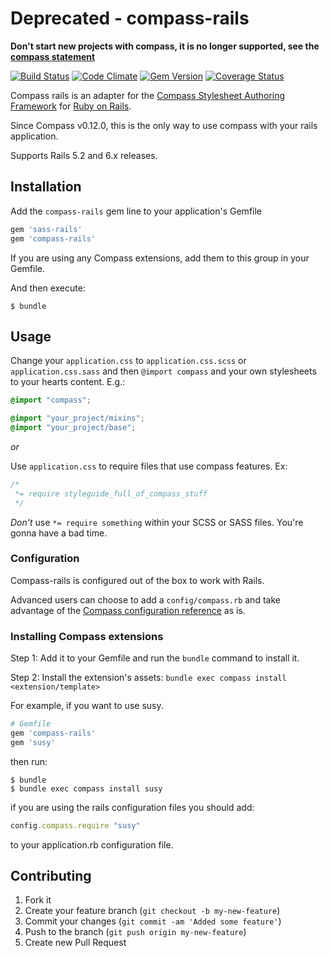 # Deprecated - compass-rails

**Don't start new projects with compass, it is no longer supported, see the [compass statement](https://github.com/Compass/compass/pull/2094)**

[![Build Status](https://travis-ci.org/Compass/compass-rails.svg?branch=master)](https://travis-ci.org/Compass/compass-rails)
[![Code Climate](https://codeclimate.com/github/Compass/compass-rails.svg)](https://codeclimate.com/github/Compass/compass-rails)
[![Gem Version](https://badge.fury.io/rb/compass-rails.svg)](http://badge.fury.io/rb/compass-rails)
[![Coverage Status](https://coveralls.io/repos/Compass/compass-rails/badge.svg)](https://coveralls.io/r/Compass/compass-rails)

Compass rails is an adapter for the [Compass Stylesheet Authoring
Framework](http://compass-style.org) for [Ruby on Rails](http://rubyonrails.org/).

Since Compass v0.12.0, this is the only way to use compass with your rails application.

Supports Rails 5.2 and 6.x releases.

## Installation

Add the `compass-rails` gem line to your application's Gemfile

```ruby
gem 'sass-rails'
gem 'compass-rails'
```

If you are using any Compass extensions, add them to this group in your
Gemfile.

And then execute:

    $ bundle

## Usage

Change your `application.css` to `application.css.scss` or `application.css.sass` and then `@import compass` and your own stylesheets to your hearts content. E.g.:

```scss
@import "compass";

@import "your_project/mixins";
@import "your_project/base";
```

*or*

Use `application.css` to require files that use compass features. Ex:
```css
/*
 *= require styleguide_full_of_compass_stuff
 */
```

*Don't* use `*= require something` within your SCSS or SASS files. You're gonna have a bad time.

### Configuration

Compass-rails is configured out of the box to work with Rails.

Advanced users can choose to add a `config/compass.rb` and take advantage of the [Compass configuration
reference](http://compass-style.org/help/documentation/configuration-reference/)
as is.

### Installing Compass extensions

Step 1: Add it to your Gemfile and run the `bundle` command to install it.

Step 2: Install the extension's assets: `bundle exec compass install
<extension/template>`

For example, if you want to use susy.

```ruby
# Gemfile
gem 'compass-rails'
gem 'susy'
```

then run:

    $ bundle
    $ bundle exec compass install susy

if you are using the rails configuration files you should add:

```ruby
config.compass.require "susy"
```

to your application.rb configuration file.

## Contributing

1. Fork it
2. Create your feature branch (`git checkout -b my-new-feature`)
3. Commit your changes (`git commit -am 'Added some feature'`)
4. Push to the branch (`git push origin my-new-feature`)
5. Create new Pull Request
